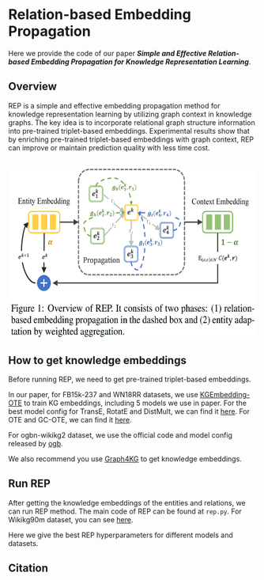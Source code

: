 # Relation-based Embedding Propagation

Here we provide the code of our paper ***Simple and Effective Relation-based Embedding Propagation for Knowledge Representation Learning***.

## Overview

REP is a simple and effective embedding propagation method for knowledge representation learning by utilizing graph context in knowledge graphs. The key idea is to incorporate relational graph structure information into pre-trained triplet-based embeddings. Experimental results show that by enriching pre-trained triplet-based embeddings
with graph context, REP can improve or maintain prediction quality with less time cost.

<h2 align="center">
<img align="center"  src="./rep_method.png" alt="rep" width = "600" height = "350">
</h2>

## How to get knowledge embeddings

Before running REP, we need to get pre-trained triplet-based embeddings. 

In our paper, for FB15k-237 and WN18RR datasets, we use [KGEmbedding-OTE](https://github.com/JD-AI-Research-Silicon-Valley/KGEmbedding-OTE) to train KG embeddings, including 5 models we use in paper. For the best model config for TransE, RotatE and DistMult, we can find it [here](https://github.com/DeepGraphLearning/KnowledgeGraphEmbedding/blob/master/best_config.sh). For OTE and GC-OTE, we can find it [here](https://github.com/JD-AI-Research-Silicon-Valley/KGEmbedding-OTE). 

For ogbn-wikikg2 dataset, we use the official code and model config released by [ogb](https://github.com/snap-stanford/ogb/tree/master/examples/linkproppred/wikikg2).

We also recommend you use [Graph4KG](https://github.com/PaddlePaddle/PGL/tree/main/apps/Graph4KG) to get knowledge embeddings.

## Run REP

After getting the knowledge embeddings of the entities and relations, we can run REP method. The main code of REP can be found at `rep.py`. For Wikikg90m dataset, you can see [here](https://github.com/PaddlePaddle/PGL/tree/main/examples/kddcup2021/WikiKG90M/post_smoothing).

Here we give the best REP hyperparameters for different models and datasets.


## Citation
